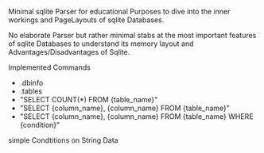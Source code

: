 Minimal sqlite Parser for educational Purposes to dive into the inner workings and PageLayouts of sqlite Databases.

No elaborate Parser but rather minimal stabs at the most important features of sqlite Databases to understand its memory layout and Advantages/Disadvantages of Sqlite.


Implemented Commands
- .dbinfo
- .tables
- "SELECT COUNT(*) FROM {table_name}"
- "SELECT {column_name}, {column_name} FROM {table_name}"
- "SELECT {column_name}, {column_name} FROM {table_name} WHERE {condition}"


simple Condtitions on String Data
